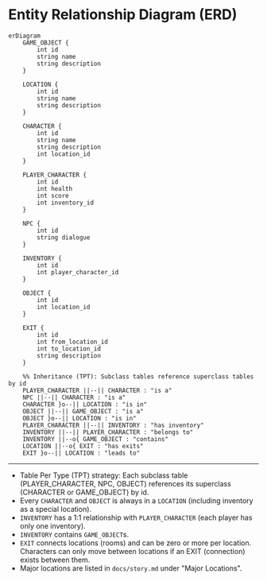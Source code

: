 # Entity Relationship Diagram (ERD)

```mermaid
erDiagram
    GAME_OBJECT {
        int id
        string name
        string description
    }

    LOCATION {
        int id
        string name
        string description
    }

    CHARACTER {
        int id
        string name
        string description
        int location_id
    }

    PLAYER_CHARACTER {
        int id
        int health
        int score
        int inventory_id
    }

    NPC {
        int id
        string dialogue
    }

    INVENTORY {
        int id
        int player_character_id
    }

    OBJECT {
        int id
        int location_id
    }

    EXIT {
        int id
        int from_location_id
        int to_location_id
        string description
    }

    %% Inheritance (TPT): Subclass tables reference superclass tables by id
    PLAYER_CHARACTER ||--|| CHARACTER : "is a"
    NPC ||--|| CHARACTER : "is a"
    CHARACTER }o--|| LOCATION : "is in"
    OBJECT ||--|| GAME_OBJECT : "is a"
    OBJECT }o--|| LOCATION : "is in"
    PLAYER_CHARACTER ||--|| INVENTORY : "has inventory"
    INVENTORY ||--|| PLAYER_CHARACTER : "belongs to"
    INVENTORY ||--o{ GAME_OBJECT : "contains"
    LOCATION ||--o{ EXIT : "has exits"
    EXIT }o--|| LOCATION : "leads to"
```

---

- Table Per Type (TPT) strategy: Each subclass table (PLAYER_CHARACTER, NPC, OBJECT) references its superclass (CHARACTER or GAME_OBJECT) by id.
- Every `CHARACTER` and `OBJECT` is always in a `LOCATION` (including inventory as a special location).
- `INVENTORY` has a 1:1 relationship with `PLAYER_CHARACTER` (each player has only one inventory).
- `INVENTORY` contains `GAME_OBJECT`s.
- `EXIT` connects locations (rooms) and can be zero or more per location. Characters can only move between locations if an EXIT (connection) exists between them.
- Major locations are listed in `docs/story.md` under "Major Locations". 